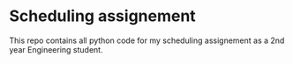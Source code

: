 # Scheduling assignement

This repo contains all python code for my scheduling assignement as a 2nd year Engineering student.

